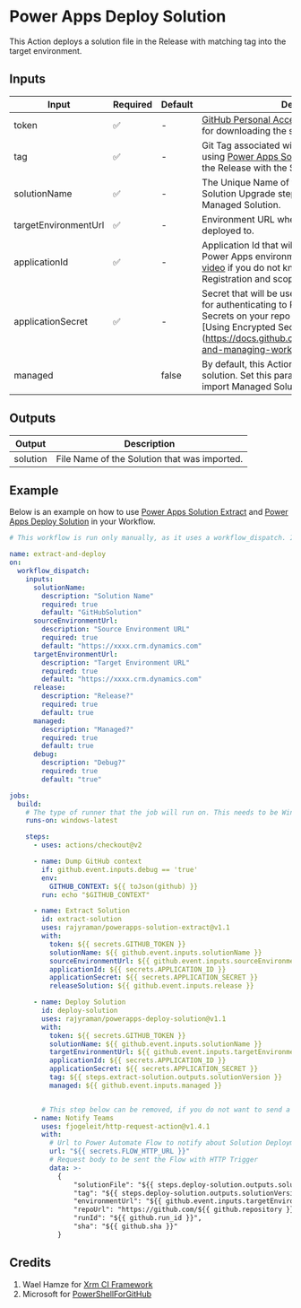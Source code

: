 # Power Apps Deploy Solution

This Action deploys a solution file in the Release with matching tag into the target environment.

## Inputs

| Input                | Required | Default | Description                                                                                                                                                                                                                                        |
| -------------------- | -------- | ------- | -------------------------------------------------------------------------------------------------------------------------------------------------------------------------------------------------------------------------------------------------- |
| token                | ✅       | -       | [GitHub Personal Access Token](https://docs.github.com/en/github/authenticating-to-github/creating-a-personal-access-token). This is required for downloading the solution files from Releases.                                                    |
| tag                  | ✅       | -       | Git Tag associated with the Release. If you are using [Power Apps Solution Extract Action](https://github.com/rajyraman/powerapps-solution-extract), it tags the Release with the Solution's version number.                                       |
| solutionName         | ✅       | -       | The Unique Name of the solution. This is used in Solution Upgrade step, if you are deploying a Managed Solution.                                                                                                                                   |
| targetEnvironmentUrl | ✅       | -       | Environment URL where the Solution will be deployed to.                                                                                                                                                                                            |
| applicationId        | ✅       | -       | Application Id that will be used to connect to the Power Apps environment.Refer [Scott Durow's video](https://www.youtube.com/watch?v=Td7Bk3IXJ9s) if you do not know how to set Application Registration and scopes in Azure to facilitate this.  |
| applicationSecret    | ✅       | -       | Secret that will be used in the Connection String for authenticating to Power Apps. Use GitHub Secrets on your repo to store this value. Refer to [Using Encrypted Secrets](https://docs.github.com/en/actions/configuring-and-managing-workflows/ | creating-and-storing-encrypted-secrets#using-encrypted-secrets-in-a-workflow) on how to use this in your workflow. |
| managed              |        | false   | By default, this Action will import Unmanaged solution. Set this parameter to true, if you want to import Managed Solution.                                                                                                                        |

## Outputs

| Output   | Description                                  |
| -------- | -------------------------------------------- |
| solution | File Name of the Solution that was imported. |

## Example

Below is an example on how to use [Power Apps Solution Extract](https://github.com/rajyraman/powerapps-solution-extract/) and [Power Apps Deploy Solution](https://github.com/rajyraman/powerapps-deploy-solution/) in your Workflow.

```yaml
# This workflow is run only manually, as it uses a workflow_dispatch. It is recommended to use cron or push into main branch to trigger this. Since this workflow also commits into the repo, use ignore tags to prevent infinite loop. Refer https://docs.github.com/en/actions/reference/workflow-syntax-for-github-actions#example-ignoring-branches-and-tags

name: extract-and-deploy
on:
  workflow_dispatch:
    inputs:
      solutionName:
        description: "Solution Name"
        required: true
        default: "GitHubSolution"
      sourceEnvironmentUrl:
        description: "Source Environment URL"
        required: true
        default: "https://xxxx.crm.dynamics.com"
      targetEnvironmentUrl:
        description: "Target Environment URL"
        required: true
        default: "https://xxxx.crm.dynamics.com"
      release:
        description: "Release?"
        required: true
        default: true
      managed:
        description: "Managed?"
        required: true
        default: true
      debug:
        description: "Debug?"
        required: true
        default: "true"

jobs:
  build:
    # The type of runner that the job will run on. This needs to be Windows runner.
    runs-on: windows-latest

    steps:
      - uses: actions/checkout@v2

      - name: Dump GitHub context
        if: github.event.inputs.debug == 'true'
        env:
          GITHUB_CONTEXT: ${{ toJson(github) }}
        run: echo "$GITHUB_CONTEXT"

      - name: Extract Solution
        id: extract-solution
        uses: rajyraman/powerapps-solution-extract@v1.1
        with:
          token: ${{ secrets.GITHUB_TOKEN }}
          solutionName: ${{ github.event.inputs.solutionName }}
          sourceEnvironmentUrl: ${{ github.event.inputs.sourceEnvironmentUrl }}
          applicationId: ${{ secrets.APPLICATION_ID }}
          applicationSecret: ${{ secrets.APPLICATION_SECRET }}
          releaseSolution: ${{ github.event.inputs.release }}

      - name: Deploy Solution
        id: deploy-solution
        uses: rajyraman/powerapps-deploy-solution@v1.1
        with:
          token: ${{ secrets.GITHUB_TOKEN }}
          solutionName: ${{ github.event.inputs.solutionName }}
          targetEnvironmentUrl: ${{ github.event.inputs.targetEnvironmentUrl }}
          applicationId: ${{ secrets.APPLICATION_ID }}
          applicationSecret: ${{ secrets.APPLICATION_SECRET }}
          tag: ${{ steps.extract-solution.outputs.solutionVersion }}
          managed: ${{ github.event.inputs.managed }}


        # This step below can be removed, if you do not want to send a notification to Teams about this solution deployment.
      - name: Notify Teams
        uses: fjogeleit/http-request-action@v1.4.1
        with:
          # Url to Power Automate Flow to notify about Solution Deployment
          url: "${{ secrets.FLOW_HTTP_URL }}"
          # Request body to be sent the Flow with HTTP Trigger
          data: >-
            {
                "solutionFile": "${{ steps.deploy-solution.outputs.solution }}",
                "tag": "${{ steps.deploy-solution.outputs.solutionVersion }}",
                "environmentUrl": "${{ github.event.inputs.targetEnvironmentUrl }}",
                "repoUrl": "https://github.com/${{ github.repository }}",
                "runId": "${{ github.run_id }}",
                "sha": "${{ github.sha }}"
            }
```

## Credits

1. Wael Hamze for [Xrm CI Framework](https://github.com/WaelHamze/xrm-ci-framework)
2. Microsoft for [PowerShellForGitHub](https://github.com/microsoft/PowerShellForGitHub)
